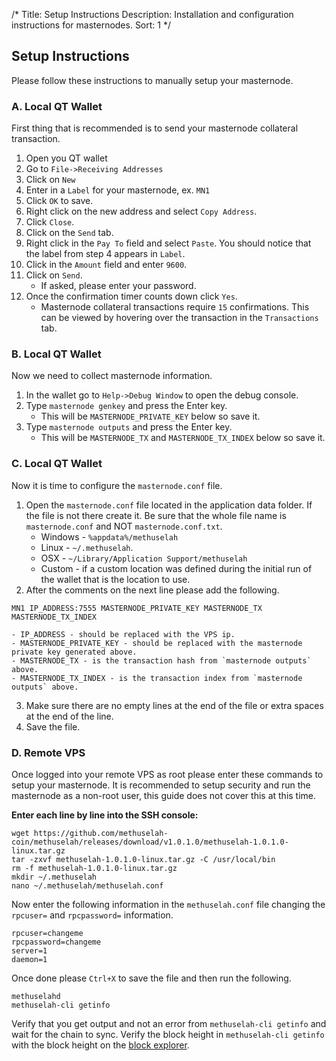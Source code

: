/*
Title: Setup Instructions
Description: Installation and configuration instructions for masternodes.
Sort: 1
*/

## Setup Instructions
Please follow these instructions to manually setup your masternode.

### A. Local QT Wallet
First thing that is recommended is to send your masternode collateral transaction.
1. Open you QT wallet
2. Go to `File->Receiving Addresses`
3. Click on `New`
4. Enter in a `Label` for your masternode, ex. `MN1`
5. Click `OK` to save.
6. Right click on the new address and select `Copy Address`.
7. Click `Close`.
8. Click on the `Send` tab.
9. Right click in the `Pay To` field and select `Paste`.  You should notice that the label from step 4 appears in `Label`.
10. Click in the `Amount` field and enter `9600`.
11. Click on `Send`.
    - If asked, please enter your password.
12. Once the confirmation timer counts down click `Yes`.
    - Masternode collateral transactions require `15` confirmations.  This can be viewed by hovering over the transaction in the `Transactions` tab.


### B. Local QT Wallet
Now we need to collect masternode information.
1. In the wallet go to `Help->Debug Window` to open the debug console.
2. Type `masternode genkey` and press the Enter key.
    - This will be `MASTERNODE_PRIVATE_KEY` below so save it.
3. Type `masternode outputs` and press the Enter key.
    - This will be `MASTERNODE_TX` and `MASTERNODE_TX_INDEX` below so save it.


### C. Local QT Wallet
Now it is time to configure the `masternode.conf` file.
1. Open the `masternode.conf` file located in the application data folder.  If the file is not there create it.  Be sure that the whole file name is `masternode.conf` and NOT `masternode.conf.txt`. 
    - Windows - `%appdata%/methuselah`
    - Linux - `~/.methuselah`.
    - OSX - `~/Library/Application Support/methuselah`
    - Custom - if a custom location was defined during the initial run of the wallet that is the location to use.
2. After the comments on the next line please add the following.
```
MN1 IP_ADDRESS:7555 MASTERNODE_PRIVATE_KEY MASTERNODE_TX MASTERNODE_TX_INDEX
```
    - IP_ADDRESS - should be replaced with the VPS ip.
    - MASTERNODE_PRIVATE_KEY - should be replaced with the masternode private key generated above.
    - MASTERNODE_TX - is the transaction hash from `masternode outputs` above.
    - MASTERNODE_TX_INDEX - is the transaction index from `masternode outputs` above.
3. Make sure there are no empty lines at the end of the file or extra spaces at the end of the line.
4. Save the file.

### D. Remote VPS
Once logged into your remote VPS as root please enter these commands to setup your masternode.  It is recommended to setup security and run the masternode as a non-root user, this guide does not cover this at this time.

__Enter each line by line into the SSH console:__
```
wget https://github.com/methuselah-coin/methuselah/releases/download/v1.0.1.0/methuselah-1.0.1.0-linux.tar.gz
tar -zxvf methuselah-1.0.1.0-linux.tar.gz -C /usr/local/bin
rm -f methuselah-1.0.1.0-linux.tar.gz
mkdir ~/.methuselah
nano ~/.methuselah/methuselah.conf
```

Now enter the following information in the `methuselah.conf` file changing the `rpcuser=` and `rpcpassword=` information.
```
rpcuser=changeme
rpcpassword=changeme
server=1
daemon=1
```
Once done please `Ctrl+X` to save the file and then run the following.
```
methuselahd
methuselah-cli getinfo
```
Verify that you get output and not an error from `methuselah-cli getinfo` and wait for the chain to sync.  Verify the block height in `methuselah-cli getinfo` with the block height on the [block explorer](https://explorer.methuselahcoin.io).

